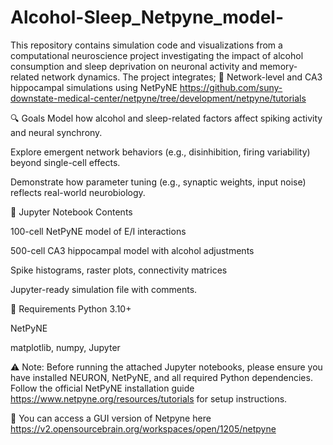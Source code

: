 # Alcohol-Sleep_Netpyne_model-
This repository contains simulation code and visualizations from a computational neuroscience project investigating the impact of alcohol consumption and sleep deprivation on neuronal activity and memory-related network dynamics.
The project integrates;
🧬 Network-level and CA3 hippocampal simulations using NetPyNE https://github.com/suny-downstate-medical-center/netpyne/tree/development/netpyne/tutorials

🔍 Goals
Model how alcohol and sleep-related factors affect spiking activity and neural synchrony.

Explore emergent network behaviors (e.g., disinhibition, firing variability) beyond single-cell effects.

Demonstrate how parameter tuning (e.g., synaptic weights, input noise) reflects real-world neurobiology.

📂 Jupyter Notebook Contents

100-cell NetPyNE model of E/I interactions

500-cell CA3 hippocampal model with alcohol adjustments

Spike histograms, raster plots, connectivity matrices

Jupyter-ready simulation file with comments.

🧰 Requirements
Python 3.10+

NetPyNE

matplotlib, numpy, Jupyter

⚠️ Note:
Before running the attached Jupyter notebooks, please ensure you have installed NEURON, NetPyNE, and all required Python dependencies.
Follow the official NetPyNE installation guide https://www.netpyne.org/resources/tutorials for setup instructions.

📌 You can access a GUI version of Netpyne here https://v2.opensourcebrain.org/workspaces/open/1205/netpyne
